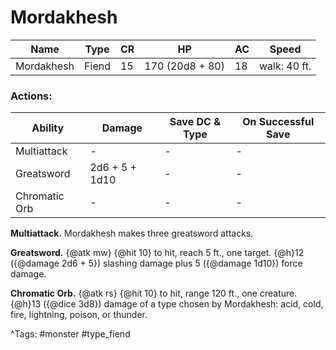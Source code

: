 # Mordakhesh

| Name | Type | CR | HP | AC | Speed |
|------|------|----|----|----|-------|
| Mordakhesh | Fiend | 15 | 170 (20d8 + 80) | 18 | walk: 40 ft. |

### Actions:

| Ability | Damage | Save DC & Type | On Successful Save |
|---------|--------|----------------|--------------------|
| Multiattack | - | - | - |
| Greatsword | 2d6 + 5 + 1d10 | - | - |
| Chromatic Orb | - | - | - |


**Multiattack.** Mordakhesh makes three greatsword attacks.

**Greatsword.** {@atk mw} {@hit 10} to hit, reach 5 ft., one target. {@h}12 ({@damage 2d6 + 5}) slashing damage plus 5 ({@damage 1d10}) force damage.

**Chromatic Orb.** {@atk rs} {@hit 10} to hit, range 120 ft., one creature. {@h}13 ({@dice 3d8}) damage of a type chosen by Mordakhesh: acid, cold, fire, lightning, poison, or thunder.

^Tags: #monster #type_fiend